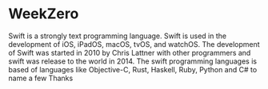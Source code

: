 # WeekZero
Swift is a strongly text programming language.
Swift is used in the development of iOS, iPadOS, macOS, tvOS, and watchOS. 
The development of Swift was started in 2010 by Chris Lattner with other programmers and swift was release to the world in 2014.
The swift programming languages is based of languages like Objective-C, Rust, Haskell, Ruby, Python and C# to name a few 
Thanks
